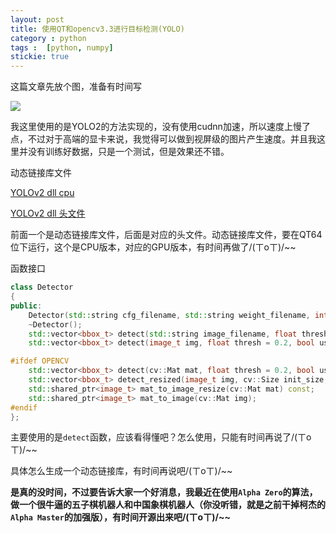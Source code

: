 ```yaml
---
layout: post
title: 使用QT和opencv3.3进行目标检测(YOLO)
category : python
tags :  [python, numpy]
stickie: true
---
```


这篇文章先放个图，准备有时间写

<a href="http://wx4.sinaimg.cn/large/af2d2659ly1fldwa4261og20vw0lgb2j.gif" data-lightbox="roadtrip">
<img src="http://wx4.sinaimg.cn/large/af2d2659ly1fldwa4261og20vw0lgb2j.gif" class="img-fluid">
</a>

我这里使用的是YOLO2的方法实现的，没有使用cudnn加速，所以速度上慢了点，不过对于高端的显卡来说，我觉得可以做到视屏级的图片产生速度。并且我这里并没有训练好数据，只是一个测试，但是效果还不错。

动态链接库文件

[YOLOv2 dll cpu](https://download.csdn.net/download/qq_17550379/10328546)

[YOLOv2 dll 头文件](https://download.csdn.net/download/qq_17550379/10328560)

前面一个是动态链接库文件，后面是对应的头文件。动态链接库文件，要在QT64位下运行，这个是CPU版本，对应的GPU版本，有时间再做了/(ㄒoㄒ)/~~


函数接口

```c++
class Detector 
{
public:
	Detector(std::string cfg_filename, std::string weight_filename, int gpu_id = 0);
	~Detector();
	std::vector<bbox_t> detect(std::string image_filename, float thresh = 0.2, bool use_mean = false);
	std::vector<bbox_t> detect(image_t img, float thresh = 0.2, bool use_mean = false);

#ifdef OPENCV
	std::vector<bbox_t> detect(cv::Mat mat, float thresh = 0.2, bool use_mean = false);
    std::vector<bbox_t> detect_resized(image_t img, cv::Size init_size, float thresh = 0.2, bool use_mean = false);
    std::shared_ptr<image_t> mat_to_image_resize(cv::Mat mat) const;
    std::shared_ptr<image_t> mat_to_image(cv::Mat img);
#endif
};
```

主要使用的是`detect`函数，应该看得懂吧？怎么使用，只能有时间再说了/(ㄒoㄒ)/~~

具体怎么生成一个动态链接库，有时间再说吧/(ㄒoㄒ)/~~

**是真的没时间，不过要告诉大家一个好消息，我最近在使用`Alpha Zero`的算法，做一个很牛逼的五子棋机器人和中国象棋机器人（你没听错，就是之前干掉柯杰的`Alpha Master`的加强版），有时间开源出来吧/(ㄒoㄒ)/~~**